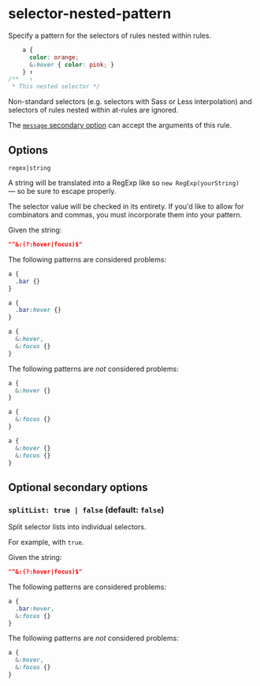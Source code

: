 # selector-nested-pattern

Specify a pattern for the selectors of rules nested within rules.

<!-- prettier-ignore -->
```css
    a {
      color: orange;
      &:hover { color: pink; }
    } ↑
/**   ↑
 * This nested selector */
```

Non-standard selectors (e.g. selectors with Sass or Less interpolation) and selectors of rules nested within at-rules are ignored.

The [`message` secondary option](https://github.com/stylelint/stylelint/tree/16.3.1/docs/user-guide/configure.md#message) can accept the arguments of this rule.

## Options

`regex|string`

A string will be translated into a RegExp like so `new RegExp(yourString)` — so be sure to escape properly.

The selector value will be checked in its entirety. If you'd like to allow for combinators and commas, you must incorporate them into your pattern.

Given the string:

```json
"^&:(?:hover|focus)$"
```

The following patterns are considered problems:

<!-- prettier-ignore -->
```css
a {
  .bar {}
}
```

<!-- prettier-ignore -->
```css
a {
  .bar:hover {}
}
```

<!-- prettier-ignore -->
```css
a {
  &:hover,
  &:focus {}
}
```

The following patterns are _not_ considered problems:

<!-- prettier-ignore -->
```css
a {
  &:hover {}
}
```

<!-- prettier-ignore -->
```css
a {
  &:focus {}
}
```

<!-- prettier-ignore -->
```css
a {
  &:hover {}
  &:focus {}
}
```

## Optional secondary options

### `splitList: true | false` (default: `false`)

Split selector lists into individual selectors.

For example, with `true`.

Given the string:

```json
"^&:(?:hover|focus)$"
```

The following patterns are considered problems:

<!-- prettier-ignore -->
```css
a {
  .bar:hover,
  &:focus {}
}
```

The following patterns are _not_ considered problems:

<!-- prettier-ignore -->
```css
a {
  &:hover,
  &:focus {}
}
```
